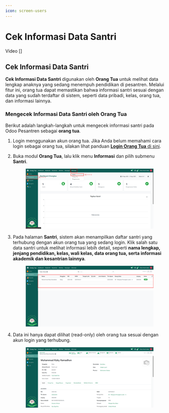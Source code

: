 ```yaml
---
icon: screen-users
---
```


# Cek Informasi Data Santri

Video \[]

## Cek Informasi Data Santri

**Cek Informasi Data Santri** digunakan oleh **Orang Tua** untuk melihat data lengkap anaknya yang sedang menempuh pendidikan di pesantren. Melalui fitur ini, orang tua dapat memastikan bahwa informasi santri sesuai dengan data yang sudah terdaftar di sistem, seperti data pribadi, kelas, orang tua, dan informasi lainnya.

### Mengecek Informasi Data Santri oleh Orang Tua

Berikut adalah langkah-langkah untuk mengecek informasi santri pada Odoo Pesantren sebagai **orang tua**.

1. Login menggunakan akun orang tua. Jika Anda belum memahami cara login sebagai orang tua, silakan lihat panduan [**Login Orang Tua** di sini](../../../setup-and-konfigurasi/panduan-login/login-orang-tua.md).
2.  Buka modul **Orang Tua**, lalu klik menu **Informasi** dan pilih submenu **Santri**.

    <figure><img src="../../../.gitbook/assets/images-594.png" alt=""><figcaption></figcaption></figure>


3.  Pada halaman **Santri**, sistem akan menampilkan daftar santri yang terhubung dengan akun orang tua yang sedang login. Klik salah satu data santri untuk melihat informasi lebih detail, seperti **nama lengkap, jenjang pendidikan, kelas, wali kelas, data orang tua, serta informasi akademik dan kesantrian lainnya**.

    <figure><img src="../../../.gitbook/assets/images-595.png" alt=""><figcaption></figcaption></figure>


4.  Data ini hanya dapat dilihat (read-only) oleh orang tua sesuai dengan akun login yang terhubung.

    <figure><img src="../../../.gitbook/assets/images-596.png" alt=""><figcaption></figcaption></figure>
